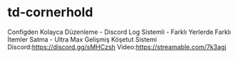 # td-cornerhold
Configden Kolayca Düzenleme - Discord Log Sistemli - Farklı Yerlerde Farklı İtemler Satma - Ultra Max Gelişmiş Köşetut Sistemi  Discord:https://discord.gg/sMHCzsh Video:https://streamable.com/7k3agj
